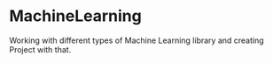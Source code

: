 # MachineLearning
Working with different types of Machine Learning library and creating Project with that.
